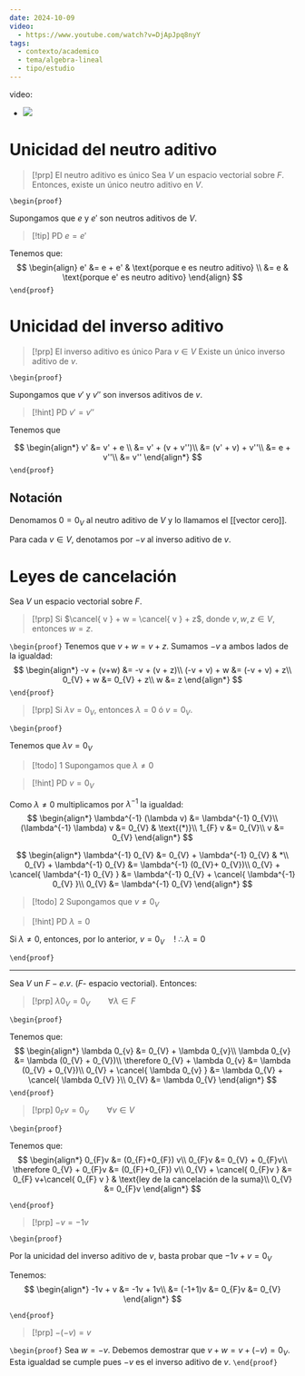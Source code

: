 ```yaml
---
date: 2024-10-09
video:
  - https://www.youtube.com/watch?v=DjApJpq8nyY
tags:
  - contexto/academico
  - tema/algebra-lineal
  - tipo/estudio
---
```


video:
  - ![](https://www.youtube.com/watch?v=DjApJpq8nyY)

# Unicidad del neutro aditivo

>[!prp] El neutro aditivo es único
>Sea $V$ un espacio vectorial sobre $F$. Entonces, existe un único neutro aditivo en $V$.

`\begin{proof}`

Supongamos que $e$ y $e'$ son neutros aditivos de $V$. 

> [!tip] PD
> $e = e'$

Tenemos que:
$$
\begin{align}
e' &= e + e' & \text{porque e es neutro aditivo} \\
&= e & \text{porque e' es neutro aditivo}
\end{align}
$$
`\end{proof}`



# Unicidad del inverso aditivo

>[!prp] El inverso aditivo es único
> Para  $v \in V$ Existe un único inverso aditivo de $v$.


`\begin{proof}`

Supongamos que $v'$ y $v''$ son inversos aditivos de $v$.

>[!hint] PD
>$v' = v''$

Tenemos que

$$
\begin{align*}
v' &= v' + e \\
&= v' + (v + v'')\\
&= (v' + v) + v''\\
&= e + v''\\
&= v''
\end{align*}
$$
`\end{proof}`


## Notación

Denomamos $0 = 0_{V}$ al neutro aditivo de $V$ y lo llamamos el [[vector cero]].

Para cada $v \in V$, denotamos por $-v$ al inverso aditivo de $v$.



# Leyes de cancelación

Sea $V$ un espacio vectorial sobre $F$.

>[!prp]
Si $\cancel{ v } + w = \cancel{ v } + z$, donde $v,w,z \in V$, entonces $w=z$. 

`\begin{proof}`
Tenemos que $v+w = v+z$.
Sumamos $-v$ a ambos lados de la igualdad:
$$
\begin{align*}
-v + (v+w) &=  -v + (v + z)\\
(-v + v) + w &= (-v + v) + z\\
0_{V} + w &= 0_{V} + z\\
w &= z
\end{align*}
$$
`\end{proof}`


>[!prp]
Si $\lambda v = 0_{V}$, entonces $\lambda = 0$  ó $v = 0_{V}$.

`\begin{proof}`

Tenemos que $\lambda v = 0_{V}$

> [!todo] 1 
> Supongamos que $\lambda \neq 0$

>[!hint] PD
>$v = 0_{V}$

Como $\lambda \neq 0$ multiplicamos por $\lambda^{-1}$ la igualdad:
$$
\begin{align*}
\lambda^{-1} (\lambda v) &= \lambda^{-1} 0_{V}\\
(\lambda^{-1} \lambda) v &= 0_{V} & \text{(*)}\\
1_{F} v &= 0_{V}\\
v &= 0_{V}
\end{align*}
$$

$$
\begin{align*}
\lambda^{-1} 0_{V} &= 0_{V} + \lambda^{-1} 0_{V} & *\\
0_{V} + \lambda^{-1} 0_{V} &= \lambda^{-1} (0_{V}+ 0_{V})\\
0_{V} + \cancel{ \lambda^{-1} 0_{V} } &= \lambda^{-1} 0_{V} + \cancel{ \lambda^{-1} 0_{V} }\\
0_{V} &= \lambda^{-1} 0_{V}
\end{align*}
$$

>[!todo] 2
> Supongamos que $v \neq 0_{V}$

> [!hint] PD
> $\lambda = 0$

Si $\lambda \neq 0$, entonces, por lo anterior, $v = 0_{V} \quad \mathcal{!}$ 
$\therefore \lambda = 0$

`\end{proof}`



---

Sea $V$ un $F-e.v.$ ($F$- espacio vectorial). Entonces:

>[!prp]
$\lambda 0_{V} = 0_{V} \qquad \forall \lambda \in F$

`\begin{proof}`

Tenemos que:
$$
\begin{align*}
\lambda 0_{v} &= 0_{V} + \lambda 0_{v}\\
\lambda 0_{v} &= \lambda (0_{V} + 0_{V})\\
\therefore 0_{V} + \lambda 0_{v} &= \lambda (0_{V} + 0_{V})\\
0_{V} + \cancel{ \lambda 0_{v} } &= \lambda 0_{V} + \cancel{ \lambda 0_{V} }\\
0_{V} &= \lambda 0_{V}
\end{align*}
$$
`\end{proof}`


>[!prp]
$0_{F}v = 0_{V} \qquad \forall v \in V$

`\begin{proof}`

Tenemos que:
$$
\begin{align*}
0_{F}v &= (0_{F}+0_{F}) v\\
0_{F}v &= 0_{V} + 0_{F}v\\
\therefore 0_{V} + 0_{F}v &= (0_{F}+0_{F}) v\\
0_{V} + \cancel{ 0_{F}v } &= 0_{F} v+\cancel{ 0_{F} v } & \text{ley de la cancelación de la suma}\\
0_{V} &= 0_{F}v
\end{align*}
$$
 
`\end{proof}`

>[!prp]
$-v = -1 v$

`\begin{proof}`

Por la unicidad del inverso aditivo de $v$, basta probar que $-1v + v = 0_{V}$

Tenemos:
$$
\begin{align*}
-1v + v &=  -1v + 1v\\
&= (-1+1)v &= 0_{F}v &= 0_{V}
\end{align*}
$$

`\end{proof}`


>[!prp]
$-(-v) = v$

`\begin{proof}`
Sea $w = -v$. Debemos demostrar que $v + w = v + (-v) = 0_{V}$.
Esta igualdad se cumple pues $-v$ es el inverso aditivo de $v$.
`\end{proof}`


